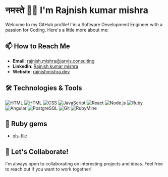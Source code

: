 # नमस्ते 🙏🏻 I'm Rajnish kumar mishra

Welcome to my GitHub profile! I'm a Software Development Engineer with a passion for Coding. Here's a little more about me:

## 📫 How to Reach Me

- **Email**: [rajnish.mishra@jarvis.consulting](mailto:rajnish.mishra@jarvis.consulting)
- **LinkedIn**: [Rajnish kumar mishra](in/rajnish-kumar-mishra-68a8bb163)
- **Website**: [rajnishmishra.dev](https://rajnishmishra.dev)

## 🛠️ Technologies & Tools
![HTML](https://img.shields.io/badge/-HTML-333333?style=flat&logo=html5)
![HTML](https://img.shields.io/badge/-HTML-333333?style=flat&logo=html5)
![CSS](https://img.shields.io/badge/-CSS-333333?style=flat&logo=css3)
![JavaScript](https://img.shields.io/badge/-JavaScript-333333?style=flat&logo=javascript)
![React](https://img.shields.io/badge/-React-333333?style=flat&logo=react)
![Node.js](https://img.shields.io/badge/-Node.js-333333?style=flat&logo=node.js)
![Ruby](https://img.shields.io/badge/-Ruby-333333?style=flat&logo=ruby)
![Angular](https://img.shields.io/badge/-Angular-333333?style=flat&logo=angular)
![PostgreSQL](https://img.shields.io/badge/-PostgreSQL-333333?style=flat&logo=postgresql)
![Git](https://img.shields.io/badge/-Git-333333?style=flat&logo=git)
![RubyMine](https://img.shields.io/badge/-RubyMine-333333?style=flat&logo=ruby)

## 📝 Ruby gems

<!-- BLOG-POST-LIST:START -->
- [xls-file](https://rubygems.org/gems/xls-file)
<!-- BLOG-POST-LIST:END -->

## 🤝 Let's Collaborate!

I'm always open to collaborating on interesting projects and ideas. Feel free to reach out if you want to work together!
